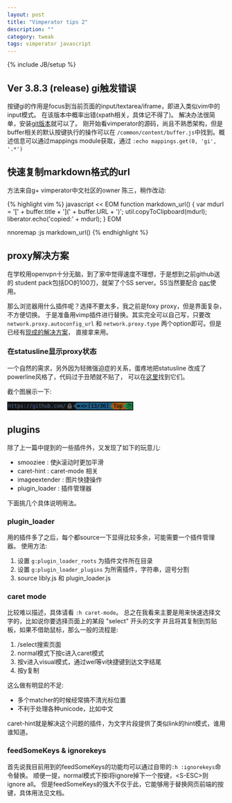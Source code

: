 ```yaml
---
layout: post
title: "Vimperator tips 2"
description: ""
category: tweak
tags: vimperator javascript
---
```

{% include JB/setup %}

## Ver 3.8.3 (release) gi触发错误

按键gi的作用是focus到当前页面的input/textarea/iframe，即进入类似vim中的input模式。
在该版本中概率出错(xpath相关，具体记不得了)。
解决办法很简单，安装[git版本](https://github.com/vimperator/vimperator-labs)就可以了。
刚开始看vimperator的源码，尚且不熟悉架构，但是buffer相关的默认按键执行的操作可以在
`/common/content/buffer.js`中找到。概述信息可以通过mappings module获取，通过
`:echo mappings.get(0, 'gi', '.*')`

## 快速复制markdown格式的url

方法来自g+ vimperator中文社区的owner 陈三，稍作改动:

{% highlight vim %}
javascript << EOM
function markdown_url() {
  var mdurl = '[' + buffer.title + '](' + buffer.URL + ')';
  util.copyToClipboard(mdurl);
  liberator.echo('copied:' + mdurl);
}
EOM

nnoremap <C-Y> :js markdown_url()<CR>
{% endhighlight %}

## proxy解决方案

在学校用openvpn十分无脑，到了家中觉得速度不理想，于是想到之前github送的
student pack包括DO的100刀，就架了个SS server。SS当然要配合
[pac](https://github.com/clowwindy/gfwlist2pac)使用。

那么浏览器用什么插件呢？选择不要太多，我之前是foxy proxy，但是界面复杂，不方便切换。
于是准备用vimp插件进行替换。其实完全可以自己写，只要改 `network.proxy.autoconfig_url`
和 `network.proxy.type` 两个option即可。但是已经有[现成的解决方案](https://gist.github.com/eagletmt/814452)，
直接拿来用。

### 在statusline显示proxy状态

一个自然的需求，另外因为轻微强迫症的关系，蛋疼地把statusline
改成了powerline风格了，代码过于丑陋就不贴了，
可以在[这里](https://github.com/farseer90718/dotfiles/blob/master/.vimperatorrc)找到它们。

截个图展示一下:

![vimp-pl](/assets/images/article/vimpower.png)


## plugins

除了上一篇中提到的一些插件外，又发现了如下的玩意儿:

* smooziee : 使jk滚动时更加平滑
* caret-hint : caret-mode 相关
* imageextender : 图片快捷操作
* plugin_loader : 插件管理器

下面挑几个具体说明用法。

### plugin_loader

用的插件多了之后，每个都source一下显得比较多余，可能需要一个插件管理器。
使用方法:

1. 设置 `g:plugin_loader_roots` 为插件文件所在目录
2. 设置 `g:plugin_loader_plugins` 为所需插件，字符串，逗号分割
3. source libly.js 和 plugin_loader.js

### caret mode

比较难以描述，具体请看 `:h caret-mode`。
总之在我看来主要是用来快速选择文字的，比如说你要选择页面上的某段 "select" 开头的文字
并且将其复制到剪贴板，如果不借助鼠标，那么一般的流程是:

1. /select搜索页面
2. normal模式下按c进入caret模式
3. 按v进入visual模式，通过wel等vi快捷键到达文字结尾
4. 按y复制

这么做有明显的不足:

* 多个matcher的时候经常搞不清光标位置
* 不利于处理各种unicode，比如中文

caret-hint就是解决这个问题的插件，为文字片段提供了类似link的hint模式，谁用谁知道。

### feedSomeKeys & ignorekeys

首先说我目前用到的feedSomeKeys的功能均可以通过自带的`:h :ignorekeys`命令替换。
顺便一提，normal模式下按i将ignore掉下一个按键，&lt;S-ESC&gt;则ignore all。
但是feedSomeKeys的强大不仅于此，它能够用于替换网页前端的按键，具体用法见文档。
